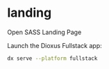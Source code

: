 # landing
Open SASS Landing Page

Launch the Dioxus Fullstack app:

```bash
dx serve --platform fullstack
```
